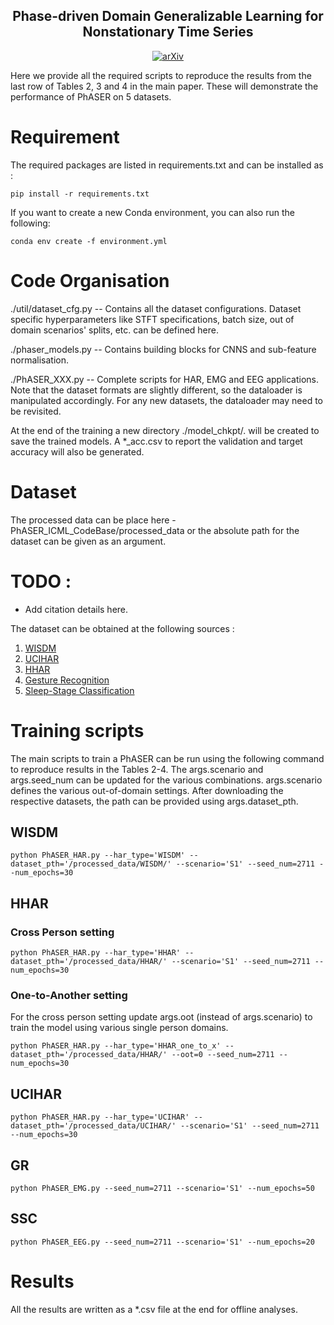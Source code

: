 <div align="center">
  <h2 align="center">Phase-driven Domain Generalizable Learning for Nonstationary Time Series</h2>
  <a href="https://arxiv.org/abs/2402.05960" style="display: inline-block; text-align: center;">
      <img alt="arXiv" src="https://img.shields.io/badge/arXiv-2402.14007-b31b1b.svg?style=flat">
  </a>
<!--   <a href="https://img.shields.io/badge/python-3.10-blue.svg" style="display: inline-block; text-align: center;">
      <img alt="Python 3.10" src="https://img.shields.io/badge/python-3.10-blue.svg">
  </a> -->
</div>

Here we provide all the required scripts to reproduce the results from the last row of Tables 2, 3 and 4 in the main paper. These will demonstrate the performance of PhASER on 5 datasets.

# Requirement 

The required packages are listed in requirements.txt and can be installed as :
```
pip install -r requirements.txt
```

If you want to create a new Conda environment, you can also run the following:

```
conda env create -f environment.yml
```
# Code Organisation
./util/dataset_cfg.py -- Contains all the dataset configurations. Dataset specific hyperparameters like STFT specifications, batch size, out of domain scenarios' splits, etc. can be defined here.

./phaser_models.py -- Contains building blocks for CNNS and sub-feature normalisation.

./PhASER_XXX.py -- Complete scripts for HAR, EMG and EEG applications. Note that the dataset formats are slightly different, so the dataloader is manipulated accordingly. For any new datasets, the dataloader may need to be revisited.

At the end of the training a new directory ./model_chkpt/. will be created to save the trained models. A *_acc.csv to report the validation and target accuracy will also be generated.

# Dataset
The processed data can be place here - PhASER_ICML_CodeBase/processed_data or the absolute path for the dataset can be given as an argument.


# TODO :
* Add citation details here.

The dataset can be obtained at the following sources : <br>
1. [WISDM](https://researchdata.ntu.edu.sg/dataset.xhtml?persistentId=doi:10.21979/N9/KJWE5B)
2. [UCIHAR](https://researchdata.ntu.edu.sg/dataset.xhtml?persistentId=doi:10.21979/N9/0SYHTZ)
3. [HHAR](https://researchdata.ntu.edu.sg/dataset.xhtml?persistentId=doi:10.21979/N9/OWDFXO)
4. [Gesture Recognition](https://archive.ics.uci.edu/ml/datasets/EMG+data+for+gestures)
5. [Sleep-Stage Classification](https://researchdata.ntu.edu.sg/dataset.xhtml?persistentId=doi:10.21979/N9/UD1IM9)


# 
# Training scripts
The main scripts to train a PhASER can be run using the following command to reproduce results in the Tables 2-4. The args.scenario and args.seed_num can be updated for the various combinations. args.scenario defines the various out-of-domain settings. After downloading the respective datasets, the path can be provided using args.dataset_pth.
## WISDM
```
python PhASER_HAR.py --har_type='WISDM' --dataset_pth='/processed_data/WISDM/' --scenario='S1' --seed_num=2711 --num_epochs=30

```
## HHAR

### Cross Person setting
```
python PhASER_HAR.py --har_type='HHAR' --dataset_pth='/processed_data/HHAR/' --scenario='S1' --seed_num=2711 --num_epochs=30
```
### One-to-Another setting
For the cross person setting update args.oot (instead of args.scenario) to train the model using various single person domains.
```
python PhASER_HAR.py --har_type='HHAR_one_to_x' --dataset_pth='/processed_data/HHAR/' --oot=0 --seed_num=2711 --num_epochs=30 
```


## UCIHAR
```
python PhASER_HAR.py --har_type='UCIHAR' --dataset_pth='/processed_data/UCIHAR/' --scenario='S1' --seed_num=2711 --num_epochs=30
```

## GR
```
python PhASER_EMG.py --seed_num=2711 --scenario='S1' --num_epochs=50 
```

## SSC
```
python PhASER_EEG.py --seed_num=2711 --scenario='S1' --num_epochs=20 
```


# Results
All the results are written as a *.csv file at the end for offline analyses.
